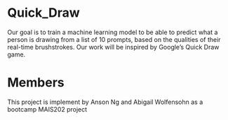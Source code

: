 # Quick_Draw
Our goal is to train a machine learning model to be able to predict what a person is drawing from a list of 10 prompts, based on the qualities of their real-time brushstrokes. Our work will be inspired by Google’s Quick Draw game.

# Members
This project is implement by Anson Ng and Abigail Wolfensohn as a bootcamp MAIS202 project
